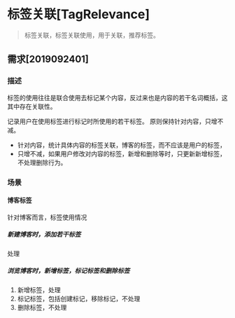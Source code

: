   标签关联[TagRelevance]
================================================================================

> 标签关联，标签关联使用，用于关联，推荐标签。

## 需求[2019092401]

### 描述

  标签的使用往往是联合使用去标记某个内容，反过来也是内容的若干名词概括，这其中存在关联性。

  记录用户在使用标签进行标记时所使用的若干标签。
  原则保持针对内容，只增不减。
  - 针对内容，统计具体内容的标签关联，博客的标签，而不应该是用户的标签，
  - 只增不减，如果用户修改对内容的标签，新增和删除等时，只更新新增标签，不处理删除行为。

### 场景

#### 博客标签

  针对博客而言，标签使用情况

##### 新建博客时，添加若干标签

  处理

##### 浏览博客时，新增标签，标记标签和删除标签

1. 新增标签，处理
2. 标记标签，包括创建标记，移除标记，不处理
3. 删除标签，不处理

